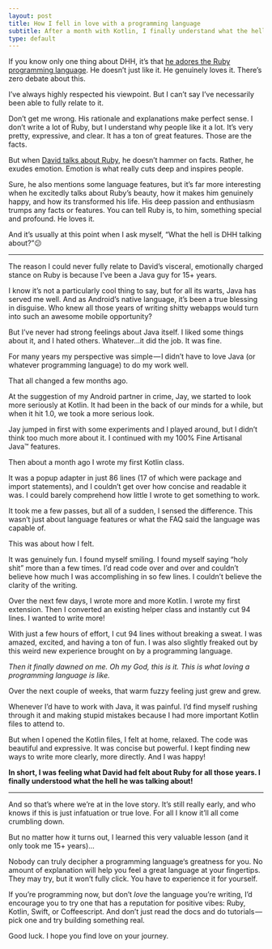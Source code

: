 ```yaml
---
layout: post
title: How I fell in love with a programming language
subtitle: After a month with Kotlin, I finally understand what the hell DHH has been saying about Ruby all these years!
type: default
---
```


If you know only one thing about DHH, it’s that [he adores the Ruby programming language](https://rubyonrails.org/doctrine/#optimize-for-programmer-happiness). He doesn’t just like it. He genuinely loves it. There’s zero debate about this.

I’ve always highly respected his viewpoint. But I can’t say I’ve necessarily been able to fully relate to it.

Don’t get me wrong. His rationale and explanations make perfect sense. I don’t write a lot of Ruby, but I understand why people like it a lot. It’s very pretty, expressive, and clear. It has a ton of great features. Those are the facts.

But when [David talks about Ruby](https://vimeo.com/17420638), he doesn’t hammer on facts. Rather, he exudes emotion. Emotion is what really cuts deep and inspires people.

Sure, he also mentions some language features, but it’s far more interesting when he excitedly talks about Ruby’s beauty, how it makes him genuinely happy, and how its transformed his life. His deep passion and enthusiasm trumps any facts or features. You can tell Ruby is, to him, something special and profound. He loves it.

And it’s usually at this point when I ask myself, “What the hell is DHH talking about?”😕

---

The reason I could never fully relate to David’s visceral, emotionally charged stance on Ruby is because <gulp> I’ve been a Java guy for 15+ years.

I know it’s not a particularly cool thing to say, but for all its warts, Java has served me well. And as Android’s native language, it’s been a true blessing in disguise. Who knew all those years of writing shitty webapps would turn into such an awesome mobile opportunity?

But I’ve never had strong feelings about Java itself. I liked some things about it, and I hated others. Whatever…it did the job. It was fine.

For many years my perspective was simple — I didn’t have to love Java (or whatever programming language) to do my work well.

That all changed a few months ago.

At the suggestion of my Android partner in crime, Jay, we started to look more seriously at Kotlin. It had been in the back of our minds for a while, but when it hit 1.0, we took a more serious look.

Jay jumped in first with some experiments and I played around, but I didn’t think too much more about it. I continued with my 100% Fine Artisanal Java™ features.

Then about a month ago I wrote my first Kotlin class.

It was a popup adapter in just 86 lines (17 of which were package and import statements), and I couldn’t get over how concise and readable it was. I could barely comprehend how little I wrote to get something to work.

It took me a few passes, but all of a sudden, I sensed the difference. This wasn’t just about language features or what the FAQ said the language was capable of.

This was about how I felt.

It was genuinely fun. I found myself smiling. I found myself saying “holy shit” more than a few times. I’d read code over and over and couldn’t believe how much I was accomplishing in so few lines. I couldn’t believe the clarity of the writing.

Over the next few days, I wrote more and more Kotlin. I wrote my first extension. Then I converted an existing helper class and instantly cut 94 lines. I wanted to write more!


With just a few hours of effort, I cut 94 lines without breaking a sweat.
I was amazed, excited, and having a ton of fun. I was also slightly freaked out by this weird new experience brought on by a programming language.

*Then it finally dawned on me. Oh my God, this is it. This is what loving a programming language is like.*

Over the next couple of weeks, that warm fuzzy feeling just grew and grew.

Whenever I’d have to work with Java, it was painful. I’d find myself rushing through it and making stupid mistakes because I had more important Kotlin files to attend to.

But when I opened the Kotlin files, I felt at home, relaxed. The code was beautiful and expressive. It was concise but powerful. I kept finding new ways to write more clearly, more directly. And I was happy!

**In short, I was feeling what David had felt about Ruby for all those years. I finally understood what the hell he was talking about!**

---

And so that’s where we’re at in the love story. It’s still really early, and who knows if this is just infatuation or true love. For all I know it’ll all come crumbling down.

But no matter how it turns out, I learned this very valuable lesson (and it only took me 15+ years)…

Nobody can truly decipher a programming language‘s greatness for you. No amount of explanation will help you feel a great language at your fingertips. They may try, but it won’t fully click. You have to experience it for yourself.

If you’re programming now, but don’t *love* the language you’re writing, I’d encourage you to try one that has a reputation for positive vibes: Ruby, Kotlin, Swift, or Coffeescript. And don’t just read the docs and do tutorials — pick one and try building something real.

Good luck. I hope you find love on your journey.
